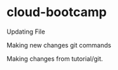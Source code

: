 # cloud-bootcamp
Updating File

Making new changes git commands

Making changes from tutorial/git.

